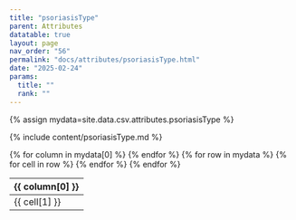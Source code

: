 ```yaml
---
title: "psoriasisType"
parent: Attributes
datatable: true
layout: page
nav_order: "56"
permalink: "docs/attributes/psoriasisType.html"
date: "2025-02-24"
params:
  title: ""
  rank: ""
---
```

{% assign mydata=site.data.csv.attributes.psoriasisType %} 

{% include content/psoriasisType.md %}

<table id="myTable" class="display" style="width:100%">
    <thead>
    {% for column in mydata[0] %}
        <th>{{ column[0] }}</th>
    {% endfor %}
    </thead>
    <tbody>
    {% for row in mydata %}
        <tr>
        {% for cell in row %}
            <td>{{ cell[1] }}</td>
        {% endfor %}
        </tr>
    {% endfor %}
    </tbody>
</table>
<script type="text/javascript">
  $(document).ready(function () {
    $('#myTable').DataTable({
      responsive: true,
      deferRender: false,
      paging: false,
      order: [],
    });
  });
</script>
